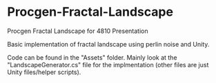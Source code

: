 # Procgen-Fractal-Landscape
Procgen Fractal Landscape for 4810 Presentation

Basic implementation of fractal landscape using perlin noise and Unity.

Code can be found in the "Assets" folder. Mainly look at the "LandscapeGenerator.cs" file for the implmentation (other files are just Unity files/helper scripts).
